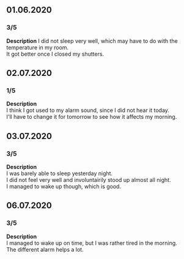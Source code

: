 ## 01.06.2020  
### 3/5  
**Description**
I did not sleep very well, which may have to do with the temperature in my room.  
It got better once I closed my shutters.  
  
## 02.07.2020  
### 1/5  
**Description**  
I think I got used to my alarm sound, since I did not hear it today.  
I'll have to change it for tomorrow to see how it affects my morning.  
  
## 03.07.2020  
### 3/5  
**Description**  
I was barely able to sleep yesterday night.  
I did not feel very well and involuntairily stood up almost all night.  
I managed to wake up though, which is good.  
  
## 06.07.2020  
### 3/5  
**Description**  
I managed to wake up on time, but I was rather tired in the morning.  
The different alarm helps a lot.